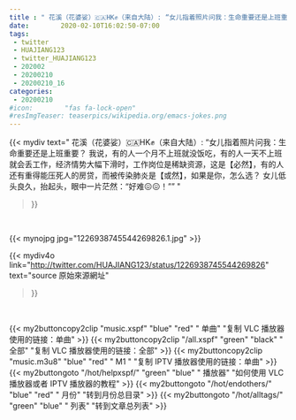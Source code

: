 ```yaml
---
title : " 花溪（花婆娑）🇨🇦HK✊（来自大陆）: “女儿指着照片问我：生命重要还是上班重要？&#10;&#10;我说，有的人一个月不上班就没饭吃，有的人一天不上班就会丢工作，经济情势大幅下滑时，工作岗位是稀缺资源，这是【必然】，有的人还有重得能压死人的房贷，而被传染肺炎是【或然】，如果是你，怎么选？&#10;&#10;女儿低头良久，抬起头，眼中一片茫然：“好难😖😖！””  "
date:        2020-02-10T16:02:50-07:00
tags:
 - twitter
 - HUAJIANG123
 - twitter_HUAJIANG123
 - 202002
 - 20200210
 - 20200210_16
categories:
 - 20200210
#icon:        "fas fa-lock-open"
#resImgTeaser: teaserpics/wikipedia.org/emacs-jokes.png
---
```


{{< mydiv text=" 花溪（花婆娑）🇨🇦HK✊（来自大陆）: “女儿指着照片问我：生命重要还是上班重要？&#10;&#10;我说，有的人一个月不上班就没饭吃，有的人一天不上班就会丢工作，经济情势大幅下滑时，工作岗位是稀缺资源，这是【必然】，有的人还有重得能压死人的房贷，而被传染肺炎是【或然】，如果是你，怎么选？&#10;&#10;女儿低头良久，抬起头，眼中一片茫然：“好难😖😖！””  "
>}}
<br>


 {{< mynojpg jpg="1226938745544269826.1.jpg" >}}<br> 



{{< mydiv4o link="http://twitter.com/HUAJIANG123/status/1226938745544269826"
text="source 原始來源網址"
>}}


<br>



{{< my2buttoncopy2clip "music.xspf"        "blue"   "red"    " 单曲"  "复制 VLC 播放器使用的链接：单曲" >}} {{< my2buttoncopy2clip "/all.xspf"         "green"  "black"  " 全部"  "复制 VLC 播放器使用的链接：全部" >}} {{< my2buttoncopy2clip "music.m3u8"        "blue"   "red"    " M1 "    "复制 IPTV 播放器使用的链接：单曲" >}} {{< my2buttongoto      "/hot/helpxspf/"    "green"  "blue"   " 播放器" "如何使用 VLC 播放器或者 IPTV 播放器的教程" >}} {{< my2buttongoto      "/hot/endothers/"   "blue"   "red"    " 月份"   "转到月份总目录" >}} {{< my2buttongoto      "/hot/alltags/"     "green"  "blue"   " 列表"   "转到文章总列表" >}} 
